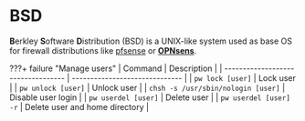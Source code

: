# BSD

**B**erkley **S**oftware **D**istribution (BSD) is a UNIX-like system used as base OS for firewall distributions like [pfsense](https://www.pfsense.org/) or [**OPNsens**](https://opnsense.org/).

???+ failure "Manage users"
    | Command                            | Description                    |
    | ---------------------------------- | ------------------------------ |
    | `pw lock [user]`                   | Lock user                      |
    | `pw unlock [user]`                 | Unlock user                    |
    | `chsh -s /usr/sbin/nologin [user]` | Disable user login             |
    | `pw userdel [user]`                | Delete user                    |
    | `pw userdel [user] -r`             | Delete user and home directory |
